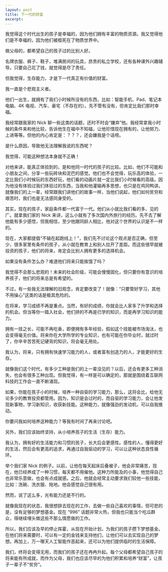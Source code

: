 ```yaml
---
layout: post
title: 下一代的财富
excerpt: 
---
```


我觉得这个时代出生的孩子是幸福的，因为他们拥有丰富的物质资源。我又觉得他们是不幸福的，因为他们被框死在了物质世界中。

做父母的，都希望自己的孩子过的比别人好。

名牌衣服、裤子、鞋子，堆满房间的玩具，昂贵的私立学校，还有各种课外兴趣辅导。只要自己花了钱，就觉得是尽了责任。

但我觉得，生存能力，才是下一代真正有价值的财富。

我一直是个悲观主义者。







他们一出生，就拥有了我们小时候所没有的东西，比如：智能手机、Pad、笔记本电脑、4K 电视、汽车、豪宅（不存在的）。先不管有没有，但肯定比我们那时幸福。

我经常跟我家的 Nick 聊一些这类的话题，还时不时会“嫌弃”他。我经常拿我小时候的条件来和他比较，告诉他生在福中不知福，让他珍惜现在拥有的，让他努力、上进等等。但他的内心肯定是：？？？，还会嫌我是个话唠。

是什么原因，导致他无法理解我说的东西呢？

我觉得，可能这种想法本身就不正确！

对他来讲，能真正体验到的，是和他同一时代的孩子的比较。比如，他们不可能和小朋友之间，分享一些玩砖块和泥巴的感觉。他们也不会觉得，玩乐高的体验，一定比我们小时候玩的东西好玩，他们看的动画片就一定比我们小时候看的高级。因为他没有体验过我们体验过的东西，当我和他灌输再多思想，也只是在鸡同鸭讲。就像我们的上一辈，经常跟我们讲他们的故事一样，当他们说起，他们如何贫穷和艰苦时，我们也是无法感同身受的。

其实，现在的孩子，家庭条件都一代富于一代。他们从小就比我们看的多、见的广。就拿我们家的 Nick 来讲，这么小就有了多次国内外旅行的经历。先不去了解他能有多少感悟，但我相信，至少他跟同龄人相比，他对这个世界的认识是不一样的。

现在，大家都提倡“不输在起跑线上！”，我们先不讨论这个观点是否正确，但至少，很多家里有条件的孩子，从小就在教育上和别人拉开了差距。而这些很早就被投资的孩子，他们的将来，肯定会比别人拥有更多的选择机会。

如果没有条件怎么办？难道他们将来只能挨饿了吗？

我觉得不会那么悲观的！未来的社会阶级，可能会慢慢固化，但只要你有意识的培养孩子，他们的将来总是有希望的。

不过，有一些我无法理解的旧观念，肯定要改变了！就像：“只要管好学习，其他不用操心”这类的话是极其危险的。

在将来，学习成绩不再是重点。当然，有好的成绩，你就会比人家多了升学和选择的机会。但当等你一踏入社会，他们拼的不再是已学的知识，而是再学习知识的能力。

拥有一技之长，可能不再吃香，即便拥有多年经验，假如这个技能被市场淘汰，也会变得毫无价值。将来你在大学所学的专业知识，也有可能在你毕业时，就过时了，你辛辛苦苦死记硬背的知识，将会毫无用处。

我认为，将来，只有拥有快速学习能力的人，或者富有创造力的人，才能更好的生存。

就像我们这个时代，有多少工种是我们的上一辈没见的？以后，还会有更多工种消失，也会有很多工种出现。但我觉得，有一样是可以确定的，那就是围绕着互联网科技的工作会一直不断涌现。

如果，你能在孩子小的时候，培养一种自驱的学习能力，那么，这将会比，给他无论多少的教育投资都管用。因为，知识是会过时的，而自驱的学习能力，会让他发现新事物，学习新知识，收获新技能。这种能力，就像强劲的发动机，可以自我推动。

你要问我如何培养这种能力？等我有时间了再来讨论吧。

另外，我们应该始终坚持，从小培养孩子的生活（生存）能力。

我认为，拥有好的生活能力和习惯的孩子，长大后会更感性。感性的人，懂得更好的生活，然后会有更高的追求，再通过自我驱动的学习，可以让这种状态良性循环。

举个我们家 Nick 的例子。以前，让他在每天起床后叠被子，他会非常痛苦，现在，他已经养成了一种习惯，每天都不用催他。这种力所能及的小事，他觉得自己也非常乐意做，也会有点成就感。之后，他就会经常主动要求我们较他一些技能，比如：洗碗、洗衣服、拖地。他会感觉自己很有用。

然而，说了这么多，光有能力还是不行的。

就像我现在的状态，我很想辞去现在的工作，去做一些自己喜欢的事情，但可悲的是，没有足够的梦想基金。现在 “996” 话题非常火热，但我也只能当个吃瓜群众，得继续埋头做这些不那么情愿做的工作。

所以，我们应该及早的停止挥霍，从现在开始计划，为我们的孩子攒下梦想基金。在他们将来需要时，可以有一定的金钱来支持他们，让他们可以去实现自己的梦想。再加上，万一哪天人工智能作恶起来，还可以为他们提供临时的生活保障。

我们，终将会变得无用，而我们的孩子还在冉冉升起。每个父母都希望自己孩子的将来能有所成就，而作为父母，我们也应该尽早的为他们积累和培养“财富”，让孩子一辈子不“贫穷”。

